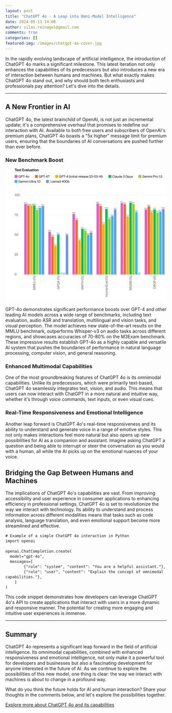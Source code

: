 ```yaml
---
layout: post
title: "ChatGPT 4o - A Leap into Omni-Model Intelligence"
date: 2024-05-13 14:00
author: silas.reinagel@gmail.com
comments: true
categories: []
featured-img: /images/chatgpt-4o-cover.jpg
---
```


In the rapidly evolving landscape of artificial intelligence, the introduction of ChatGPT 4o marks a significant milestone. This latest iteration not only enhances the capabilities of its predecessors but also introduces a new era of interaction between humans and machines. But what exactly makes ChatGPT 4o stand out, and why should both tech enthusiasts and professionals pay attention? Let's dive into the details.

---

## A New Frontier in AI

ChatGPT 4o, the latest brainchild of OpenAI, is not just an incremental update; it's a comprehensive overhaul that promises to redefine our interaction with AI. Available to both free users and subscribers of OpenAI's premium plans, ChatGPT 4o boasts a "5x higher" message limit for premium users, ensuring that the boundaries of AI conversations are pushed further than ever before.

### New Benchmark Boost

<img src="/images/chatgpt-4o-benchmarks.webp" alt="ChatGPT 4o Benchmarks"/>

GPT-4o demonstrates significant performance boosts over GPT-4 and other leading AI models across a wide range of benchmarks, including text evaluation, audio ASR and translation, multilingual and vision tasks, and visual perception. The model achieves new state-of-the-art results on the MMLU benchmark, outperforms Whisper-v3 on audio tasks across different regions, and showcases accuracies of 70-80% on the M3Exam benchmark. These impressive results establish GPT-4o as a highly capable and versatile AI system that pushes the boundaries of performance in natural language processing, computer vision, and general reasoning.

### Enhanced Multimodal Capabilities

One of the most groundbreaking features of ChatGPT 4o is its omnimodal capabilities. Unlike its predecessors, which were primarily text-based, ChatGPT 4o seamlessly integrates text, vision, and audio. This means that users can now interact with ChatGPT in a more natural and intuitive way, whether it's through voice commands, text inputs, or even visual cues.

### Real-Time Responsiveness and Emotional Intelligence

Another leap forward is ChatGPT 4o's real-time responsiveness and its ability to understand and generate voice in a range of emotive styles. This not only makes interactions feel more natural but also opens up new possibilities for AI as a companion and assistant. Imagine asking ChatGPT a question and being able to interrupt or steer the conversation as you would with a human, all while the AI picks up on the emotional nuances of your voice.

## Bridging the Gap Between Humans and Machines

The implications of ChatGPT 4o's capabilities are vast. From improving accessibility and user experience in consumer applications to enhancing efficiency in professional settings, ChatGPT 4o is set to revolutionize the way we interact with technology. Its ability to understand and process information across different modalities means that tasks such as code analysis, language translation, and even emotional support become more streamlined and effective.

```
# Example of a simple ChatGPT 4o interaction in Python
import openai

openai.ChatCompletion.create(
  model="gpt-4o",
  messages=[
        {"role": "system", "content": "You are a helpful assistant."},
        {"role": "user", "content": "Explain the concept of omnimodal capabilities."},
    ]
)
```

This code snippet demonstrates how developers can leverage ChatGPT 4o's API to create applications that interact with users in a more dynamic and responsive manner. The potential for creating more engaging and intuitive user experiences is immense.

---

## Summary

ChatGPT 4o represents a significant leap forward in the field of artificial intelligence. Its omnimodal capabilities, combined with enhanced responsiveness and emotional intelligence, not only make it a powerful tool for developers and businesses but also a fascinating development for anyone interested in the future of AI. As we continue to explore the possibilities of this new model, one thing is clear: the way we interact with machines is about to change in a profound way.

What do you think the future holds for AI and human interaction? Share your thoughts in the comments below, and let's explore the possibilities together.

[Explore more about ChatGPT 4o and its capabilities](https://openai.com/index/hello-gpt-4o/)
